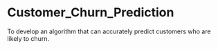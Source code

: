 # Customer_Churn_Prediction
To develop an algorithm that can accurately predict customers who are likely to churn.
